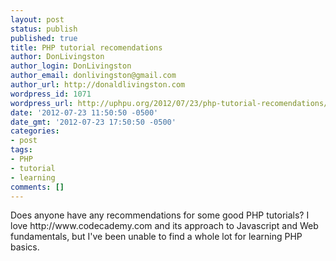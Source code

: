 ```yaml
---
layout: post
status: publish
published: true
title: PHP tutorial recomendations
author: DonLivingston
author_login: DonLivingston
author_email: donlivingston@gmail.com
author_url: http://donaldlivingston.com
wordpress_id: 1071
wordpress_url: http://uphpu.org/2012/07/23/php-tutorial-recomendations/
date: '2012-07-23 11:50:50 -0500'
date_gmt: '2012-07-23 17:50:50 -0500'
categories:
- post
tags:
- PHP
- tutorial
- learning
comments: []
---
```

<p>Does anyone have any recommendations for some good PHP tutorials? I love http://www.codecademy.com and its approach to Javascript and Web fundamentals, but I've been unable to find a whole lot for learning PHP basics.</p>
